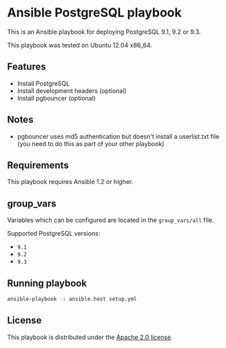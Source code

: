 # Ansible PostgreSQL playbook

This is an Ansible playbook for deploying PostgreSQL 9.1, 9.2 or 9.3.

This playbook was tested on Ubuntu 12.04 x86_64.

## Features

* Install PostgreSQL
* Install development headers (optional)
* Install pgbouncer (optional)

## Notes

* pgbouncer uses md5 authentication but doesn't install a userlist.txt file
  (you need to do this as part of your other playbook)

## Requirements

This playbook requires Ansible 1.2 or higher.

## group_vars

Variables which can be configured are located in the `group_vars/all` file.

Supported PostgreSQL versions:

* `9.1`
* `9.2`
* `9.3`

## Running playbook

```bash
ansible-playbook -i ansible.host setup.yml
```

## License

This playbook is distributed under the
[Apache 2.0 license](http://www.apache.org/licenses/LICENSE-2.0.html).
